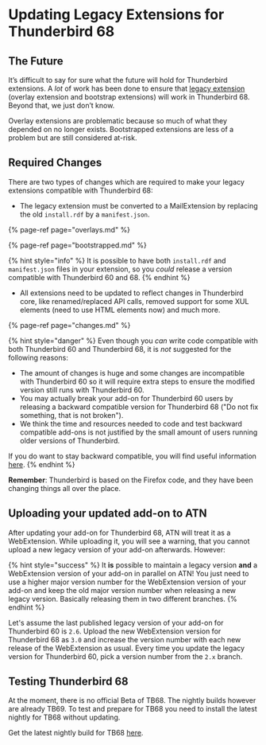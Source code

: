# Updating Legacy Extensions for Thunderbird 68

## The Future

It’s difficult to say for sure what the future will hold for Thunderbird extensions. A _lot_ of work has been done to ensure that [legacy extension](../about-add-ons.md#legacy-extensions) \(overlay extension and bootstrap extensions\) will work in Thunderbird 68. Beyond that, we just don’t know.

Overlay extensions are problematic because so much of what they depended on no longer exists. Bootstrapped extensions are less of a problem but are still considered at-risk. 

## Required Changes

There are two types of changes which are required to make your legacy extensions compatible with Thunderbird 68:

* The legacy extension must be converted to a MailExtension by replacing the old `install.rdf` by a `manifest.json`.

{% page-ref page="overlays.md" %}

{% page-ref page="bootstrapped.md" %}

{% hint style="info" %}
It is possible to have both `install.rdf` and `manifest.json` files in your extension, so you _could_ release a version compatible with Thunderbird 60 and 68.
{% endhint %}

* All extensions need to be updated to reflect changes in Thunderbird core, like renamed/replaced API calls, removed support for some XUL elements \(need to use HTML elements now\) and much more. 

{% page-ref page="changes.md" %}

{% hint style="danger" %}
Even though you _can_ write code compatible with both Thunderbird 60 and Thunderbird 68, it is _not_ suggested for the following reasons:

* The amount of changes is huge and some changes are incompatible with Thunderbird 60 so it will require extra steps to ensure the modified version still runs with Thunderbird 60. 
* You may actually break your add-on for Thunderbird 60 users by releasing a backward compatible version for Thunderbird 68 \("Do not fix something, that is not broken"\).
* We think the time and resources needed to code and test backward compatible add-ons is not justified by the small amount of users running older versions of Thunderbird.

If you do want to stay backward compatible, you will find useful information [here](https://github.com/cleidigh/ThunderStorm).
{% endhint %}

**Remember**: Thunderbird is based on the Firefox code, and they have been changing things all over the place.

## Uploading your updated add-on to ATN

After updating your add-on for Thunderbird 68, ATN will treat it as a WebExtension. While uploading it, you will see a warning, that you cannot upload a new legacy version of your add-on afterwards. However:

{% hint style="success" %}
It **is** possible to maintain a legacy version **and** a WebExtension version of your add-on in parallel on ATN! You just need to use a higher major version number for the WebExtension version of your add-on and keep the old major version number when releasing a new legacy version. Basically releasing them in two different branches.
{% endhint %}

Let's assume the last published legacy version of your add-on for Thunderbird 60 is `2.6`. Upload the new WebExtension version for Thunderbird 68 as `3.0` and increase the version number with each new release of the WebExtension as usual. Every time you update the legacy version for Thunderbird 60, pick a version number from the `2.x` branch. 

## Testing Thunderbird 68

At the moment, there is no official Beta of TB68. The nightly builds however are already TB69. To test and prepare for TB68 you need to install the latest nightly for TB68 without updating.

Get the latest nightly build for TB68 [here](https://ftp.mozilla.org/pub/thunderbird/nightly/2019/05/2019-05-20-10-41-36-comm-central/).

